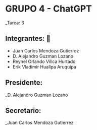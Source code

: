 # GRUPO 4 - ChatGPT

_Tarea: 3

## Integrantes: 🚀

* Juan Carlos Mendoza Gutierrez
* D. Alejandro Guzman Lozano
* Reynel Orlando Villca Hurtado
* Erik Vladimir Huallpa Aruquipa 

## Presidente: 
_D. Alejandro Guzman Lozano 
## Secretario: 
_Juan Carlos Mendoza Gutierrez
